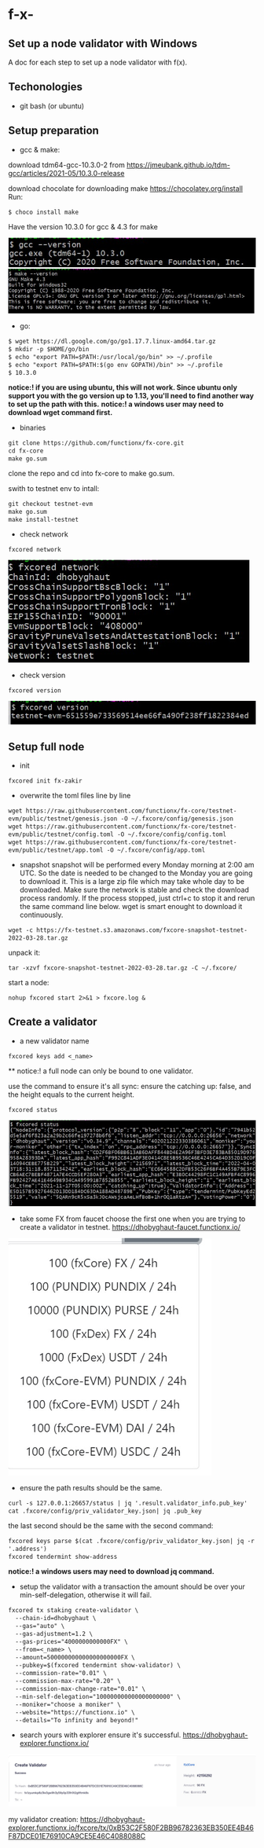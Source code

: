 # f-x-
## Set up a node validator with Windows
A doc for each step to set up a node validator with f(x).

## Techonologies
* git bash (or ubuntu)

## Setup preparation
* gcc & make:

download tdm64-gcc-10.3.0-2 from https://jmeubank.github.io/tdm-gcc/articles/2021-05/10.3.0-release

download chocolate for downloading make https://chocolatey.org/install
Run:
```
$ choco install make
```
Have the version 10.3.0 for gcc & 4.3 for make

![gcc-version](https://github.com/liq19ch/f-x-/blob/main/image/gcc.jpg)
![make-version](https://github.com/liq19ch/f-x-/blob/main/image/make.jpg)

* go:
```
$ wget https://dl.google.com/go/go1.17.7.linux-amd64.tar.gz 
$ mkdir -p $HOME/go/bin
$ echo "export PATH=$PATH:/usr/local/go/bin" >> ~/.profile
$ echo "export PATH=$PATH:$(go env GOPATH)/bin" >> ~/.profile
$ 10.3.0
```

**notice:! if you are using ubuntu, this will not work. Since ubuntu only support you with the go version up to 1.13, you'll need to find another way to set up the path with this.**
**notice:! a windows user may need to download wget command first.**


* binaries
```
git clone https://github.com/functionx/fx-core.git
cd fx-core
make go.sum
```

clone the repo and cd into fx-core to make go.sum.

swith to testnet env to intall:

```
git checkout testnet-evm
make go.sum
make install-testnet
```

* check network
```
fxcored network
```

![network](https://github.com/liq19ch/f-x-/blob/main/image/network.jpg)

* check version
```
fxcored version
```

![fxcored-version](https://github.com/liq19ch/f-x-/blob/main/image/version.jpg)


## Setup full node
* init
```
fxcored init fx-zakir
```

* overwrite the toml files line by line
```
wget https://raw.githubusercontent.com/functionx/fx-core/testnet-evm/public/testnet/genesis.json -O ~/.fxcore/config/genesis.json
wget https://raw.githubusercontent.com/functionx/fx-core/testnet-evm/public/testnet/config.toml -O ~/.fxcore/config/config.toml
wget https://raw.githubusercontent.com/functionx/fx-core/testnet-evm/public/testnet/app.toml -O ~/.fxcore/config/app.toml
```

* snapshot
snapshot will be performed every Monday morning at 2:00 am UTC. So the date is needed to be changed to the Monday you are going to download it.
This is a large zip file which may take whole day to be downloaded. Make sure the network is stable and check the download process randomly.
If the process stopped, just ctrl+c to stop it and rerun the same command line below. wget is smart enought to download it continuously. 

```
wget -c https://fx-testnet.s3.amazonaws.com/fxcore-snapshot-testnet-2022-03-28.tar.gz
```

unpack it:

```
tar -xzvf fxcore-snapshot-testnet-2022-03-28.tar.gz -C ~/.fxcore/
```

start a node:
```
nohup fxcored start 2>&1 > fxcore.log &
```

## Create a validator
* a new validator name
```
fxcored keys add <_name>
```

** notice:! a full node can only be bound to one validator.

use the command to ensure it's all sync:
ensure the catching up: false, and the height equals to the current height.
```
fxcored status
```
![status](https://github.com/liq19ch/f-x-/blob/main/image/status.jpg)

* take some FX from faucet
choose the first one when you are trying to create a validator in testnet.
https://dhobyghaut-faucet.functionx.io/

![faucet](https://github.com/liq19ch/f-x-/blob/main/image/faucet.jpg)

* ensure the path
results should be the same.
```
curl -s 127.0.0.1:26657/status | jq '.result.validator_info.pub_key'
cat .fxcore/config/priv_validator_key.json| jq .pub_key
```

the last second should be the same with the second command:
```
fxcored keys parse $(cat .fxcore/config/priv_validator_key.json| jq -r '.address')
fxcored tendermint show-address
```


**notice:! a windows users may need to download jq command.**


* setup the validator with a transaction
the amount should be over your min-self-delegation, otherwise it will fail.

```
fxcored tx staking create-validator \
  --chain-id=dhobyghaut \
  --gas="auto" \
  --gas-adjustment=1.2 \
  --gas-prices="4000000000000FX" \
  --from=<_name> \
  --amount=500000000000000000000FX \
  --pubkey=$(fxcored tendermint show-validator) \
  --commission-rate="0.01" \
  --commission-max-rate="0.20" \
  --commission-max-change-rate="0.01" \
  --min-self-delegation="100000000000000000000" \
  --moniker="choose a moniker" \
  --website="https://functionx.io" \
  --details="To infinity and beyond!" 
  ```
  
  * search yours with explorer
  ensure it's successful.
  https://dhobyghaut-explorer.functionx.io/
  
  ![validator](https://github.com/liq19ch/f-x-/blob/main/image/validator.jpg)
  

my validator creation:
https://dhobyghaut-explorer.functionx.io/fxcore/tx/0xB53C2F580F2BB96782363EB350EE4B46F87DCE01E76910CA9CE5E46C4088088C
